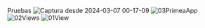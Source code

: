 Pruebas
![Captura desde 2024-03-07 00-17-09](https://github.com/Internship-ciancoders-24-1/curso-de-django-esencial-Abigail-Alvarado/assets/74523252/ea609071-985e-4241-a89e-3d98b4242f76)
![03PrimeaApp](https://github.com/Internship-ciancoders-24-1/curso-de-django-esencial-Abigail-Alvarado/assets/74523252/078d9469-5ae5-4d42-96a3-1314239e04d5)
![02Views](https://github.com/Internship-ciancoders-24-1/curso-de-django-esencial-Abigail-Alvarado/assets/74523252/d356c7b2-419b-4330-a02c-f2307e07cc11)
![01View](https://github.com/Internship-ciancoders-24-1/curso-de-django-esencial-Abigail-Alvarado/assets/74523252/b938749c-0bd8-4dd7-88bc-a2fb893fd055)
